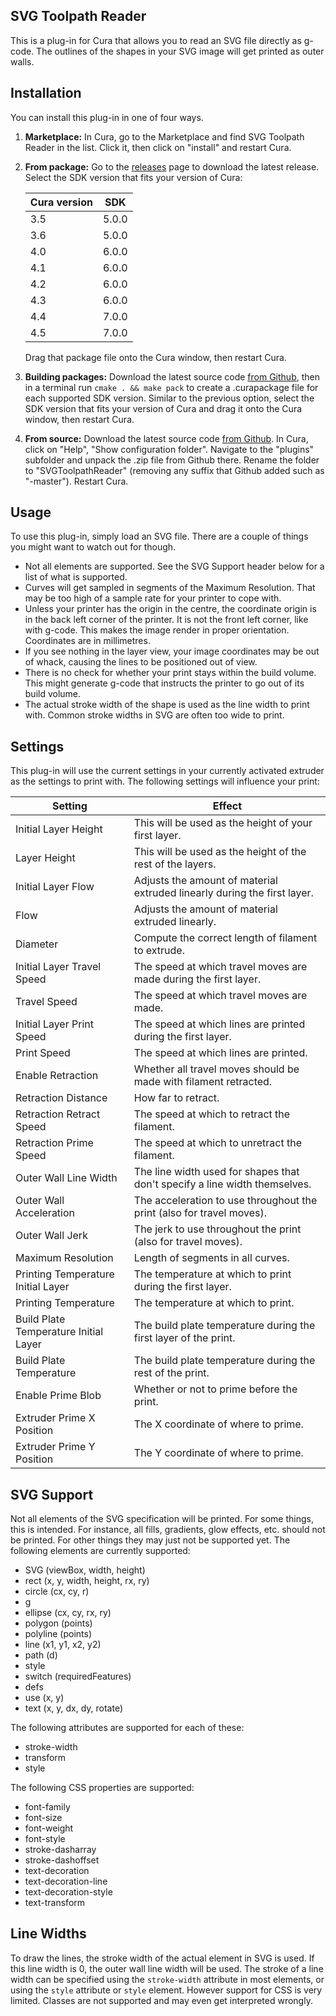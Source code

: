 SVG Toolpath Reader
-----------------
This is a plug-in for Cura that allows you to read an SVG file directly as g-code. The outlines of the shapes in your SVG image will get printed as outer walls.

Installation
------------
You can install this plug-in in one of four ways.
1. **Marketplace:** In Cura, go to the Marketplace and find SVG Toolpath Reader in the list. Click it, then click on "install" and restart Cura.
2. **From package:** Go to the [releases](https://github.com/Ghostkeeper/SVGToolpathReader/releases) page to download the latest release. Select the SDK version that fits your version of Cura:

   | Cura version | SDK   |
   |--------------|-------|
   | 3.5          | 5.0.0 |
   | 3.6          | 5.0.0 |
   | 4.0          | 6.0.0 |
   | 4.1          | 6.0.0 |
   | 4.2          | 6.0.0 |
   | 4.3          | 6.0.0 |
   | 4.4          | 7.0.0 |
   | 4.5          | 7.0.0 |

   Drag that package file onto the Cura window, then restart Cura.
3. **Building packages:** Download the latest source code [from Github](https://github.com/Ghostkeeper/SVGToolpathReader/archive/master.zip), then in a terminal run `cmake . && make pack` to create a .curapackage file for each supported SDK version. Similar to the previous option, select the SDK version that fits your version of Cura and drag it onto the Cura window, then restart Cura.
4. **From source:** Download the latest source code [from Github](https://github.com/Ghostkeeper/SVGToolpathReader/archive/master.zip). In Cura, click on "Help", "Show configuration folder". Navigate to the "plugins" subfolder and unpack the .zip file from Github there. Rename the folder to "SVGToolpathReader" (removing any suffix that Github added such as "-master"). Restart Cura.

Usage
-----
To use this plug-in, simply load an SVG file. There are a couple of things you might want to watch out for though.
* Not all elements are supported. See the SVG Support header below for a list of what is supported.
* Curves will get sampled in segments of the Maximum Resolution. That may be too high of a sample rate for your printer to cope with.
* Unless your printer has the origin in the centre, the coordinate origin is in the back left corner of the printer. It is not the front left corner, like with g-code. This makes the image render in proper orientation. Coordinates are in millimetres.
* If you see nothing in the layer view, your image coordinates may be out of whack, causing the lines to be positioned out of view.
* There is no check for whether your print stays within the build volume. This might generate g-code that instructs the printer to go out of its build volume.
* The actual stroke width of the shape is used as the line width to print with. Common stroke widths in SVG are often too wide to print.

Settings
--------
This plug-in will use the current settings in your currently activated extruder as the settings to print with. The following settings will influence your print:

| Setting                               | Effect                                                                     |
|---------------------------------------|----------------------------------------------------------------------------|
| Initial Layer Height                  | This will be used as the height of your first layer.                       |
| Layer Height                          | This will be used as the height of the rest of the layers.                 |
| Initial Layer Flow                    | Adjusts the amount of material extruded linearly during the first layer.   |
| Flow                                  | Adjusts the amount of material extruded linearly.                          |
| Diameter                              | Compute the correct length of filament to extrude.                         |
| Initial Layer Travel Speed            | The speed at which travel moves are made during the first layer.           |
| Travel Speed                          | The speed at which travel moves are made.                                  |
| Initial Layer Print Speed             | The speed at which lines are printed during the first layer.               |
| Print Speed                           | The speed at which lines are printed.                                      |
| Enable Retraction                     | Whether all travel moves should be made with filament retracted.           |
| Retraction Distance                   | How far to retract.                                                        |
| Retraction Retract Speed              | The speed at which to retract the filament.                                |
| Retraction Prime Speed                | The speed at which to unretract the filament.                              |
| Outer Wall Line Width                 | The line width used for shapes that don't specify a line width themselves. |
| Outer Wall Acceleration               | The acceleration to use throughout the print (also for travel moves).      |
| Outer Wall Jerk                       | The jerk to use throughout the print (also for travel moves).              |
| Maximum Resolution                    | Length of segments in all curves.                                          |
| Printing Temperature Initial Layer    | The temperature at which to print during the first layer.                  |
| Printing Temperature                  | The temperature at which to print.                                         |
| Build Plate Temperature Initial Layer | The build plate temperature during the first layer of the print.           |
| Build Plate Temperature               | The build plate temperature during the rest of the print.                  |
| Enable Prime Blob                     | Whether or not to prime before the print.                                  |
| Extruder Prime X Position             | The X coordinate of where to prime.                                        |
| Extruder Prime Y Position             | The Y coordinate of where to prime.                                        |

SVG Support
-----------
Not all elements of the SVG specification will be printed. For some things, this is intended. For instance, all fills, gradients, glow effects, etc. should not be printed. For other things they may just not be supported yet. The following elements are currently supported:
* SVG (viewBox, width, height)
* rect (x, y, width, height, rx, ry)
* circle (cx, cy, r)
* g
* ellipse (cx, cy, rx, ry)
* polygon (points)
* polyline (points)
* line (x1, y1, x2, y2)
* path (d)
* style
* switch (requiredFeatures)
* defs
* use (x, y)
* text (x, y, dx, dy, rotate)

The following attributes are supported for each of these:
* stroke-width
* transform
* style

The following CSS properties are supported:
* font-family
* font-size
* font-weight
* font-style
* stroke-dasharray
* stroke-dashoffset
* text-decoration
* text-decoration-line
* text-decoration-style
* text-transform

Line Widths
-----------
To draw the lines, the stroke width of the actual element in SVG is used. If this line width is 0, the outer wall line width will be used. The stroke of a line width can be specified using the `stroke-width` attribute in most elements, or using the `style` attribute or `style` element. However support for CSS is very limited. Classes are not supported and may even get interpreted wrongly.